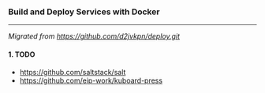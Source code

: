 ### Build and Deploy Services with Docker
---

*Migrated from https://github.com/d2jvkpn/deploy.git*

#### 1. TODO
- https://github.com/saltstack/salt
- https://github.com/eip-work/kuboard-press

